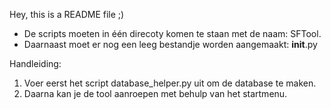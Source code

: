 Hey, this is a README file ;)

- De scripts moeten in één direcoty komen te staan met de naam: SFTool.
- Daarnaast moet er nog een leeg bestandje worden aangemaakt: __init__.py

Handleiding:
1. Voer eerst het script database_helper.py uit om de database te maken.
2. Daarna kan je de tool aanroepen met behulp van het startmenu. 
